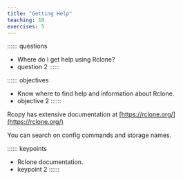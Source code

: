 ```yaml
---
title: "Getting Help"
teaching: 10
exercises: 5
---
```


:::::: questions
 - Where do I get help using Rclone?
 - question 2
::::::

:::::: objectives
 - Know where to find help and information about Rclone.
 - objective 2
::::::

<!-- EPISODE CONTENT HERE -->

Rcopy has extensive documentation at [https://rclone.org/](https://rclone.org/)

You can search on config commands and storage names.


:::::: keypoints
 - Rclone documentation.
 - keypoint 2
::::::
